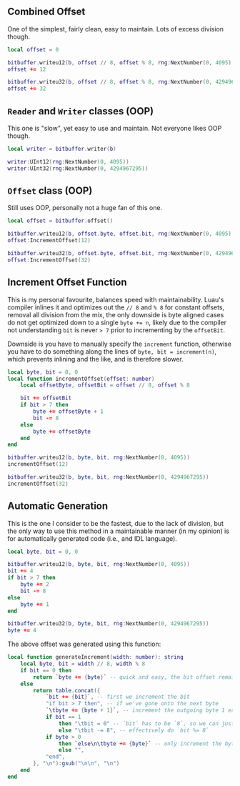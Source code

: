 ## Combined Offset

One of the simplest, fairly clean, easy to maintain. Lots of excess division though.
```lua
local offset = 0

bitbuffer.writeu12(b, offset // 8, offset % 8, rng:NextNumber(0, 4095))
offset += 12

bitbuffer.writeu32(b, offset // 8, offset % 8, rng:NextNumber(0, 4294967295))
offset += 32
```

## `Reader` and `Writer` classes (OOP)

This one is "slow", yet easy to use and maintain. Not everyone likes OOP though.
```lua
local writer = bitbuffer.writer(b)

writer:UInt12(rng:NextNumber(0, 4095))
writer:UInt32(rng:NextNumber(0, 4294967295))
```

## `Offset` class (OOP)

Still uses OOP, personally not a huge fan of this one.
```lua
local offset = bitbuffer.offset()

bitbuffer.writeu12(b, offset.byte, offset.bit, rng:NextNumber(0, 4095))
offset:IncrementOffset(12)

bitbuffer.writeu32(b, offset.byte, offset.bit, rng:NextNumber(0, 4294967295))
offset:IncrementOffset(32)
```

## Increment Offset Function

This is my personal favourite, balances speed with maintainability. Luau's compiler inlines it and optimizes out the `// 8` and `% 8` for constant offsets, removal all division from the mix, the only downside is byte aligned cases do not get optimized down to a single `byte += n`, likely due to the compiler not understanding `bit` is never `> 7` prior to incrementing by the `offsetBit`.

Downside is you have to manually specify the `increment` function, otherwise you have to do something along the lines of `byte, bit = increment(n)`, which prevents inlining and the like, and is therefore slower.
```lua
local byte, bit = 0, 0
local function incrementOffset(offset: number)
    local offsetByte, offsetBit = offset // 8, offset % 8

    bit += offsetBit
    if bit > 7 then
        byte += offsetByte + 1
        bit -= 8
    else
        byte += offsetByte
    end
end

bitbuffer.writeu12(b, byte, bit, rng:NextNumber(0, 4095))
incrementOffset(12)

bitbuffer.writeu32(b, byte, bit, rng:NextNumber(0, 4294967295))
incrementOffset(32)
```

## Automatic Generation

This is the one I consider to be the fastest, due to the lack of division, but the only way to use this method in a maintainable manner (in my opinion) is for automatically generated code (i.e., and IDL language).
```lua
local byte, bit = 0, 0

bitbuffer.writeu12(b, byte, bit, rng:NextNumber(0, 4095))
bit += 4
if bit > 7 then
    byte += 2
    bit -= 8
else
    byte += 1
end

bitbuffer.writeu32(b, byte, bit, rng:NextNumber(0, 4294967295))
byte += 4
```

The above offset was generated using this function:
```lua
local function generateIncrement(width: number): string
	local byte, bit = width // 8, width % 8
	if bit == 0 then
		return `byte += {byte}` -- quick and easy, the bit offset remains the same
	else
		return table.concat({
			`bit += {bit}`, -- first we increment the bit
			"if bit > 7 then", -- if we've gone onto the next byte
			`\tbyte += {byte + 1}`, -- increment the outgoing byte 1 extra than normal
			if bit == 1
				then "\tbit = 0" -- `bit` has to be `8`, so we can just set it to 0
				else "\tbit -= 8", -- effectively do `bit %= 8`
			if byte > 0
				then `else\n\tbyte += {byte}` -- only increment the byte if need be
				else "",
			"end",
		}, "\n"):gsub("\n\n", "\n")
	end
end
```